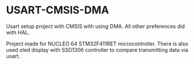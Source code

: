 # USART-CMSIS-DMA

Usart setup project with CMSIS with using DMA. All other preferences did with HAL. 

Project made for NUCLEO 64 STM32F411RET microcontroller. There is also used oled display with SSD1306 controller to compare transmitting data via usart.
